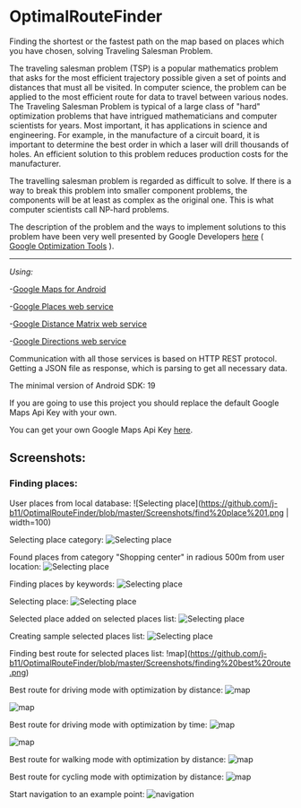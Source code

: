 # OptimalRouteFinder
Finding the shortest or the fastest path on the map based on places which you have chosen, solving Traveling Salesman Problem. 


The traveling salesman problem (TSP) is a popular mathematics problem that asks for the most efficient trajectory possible given a set of points and distances that must all be visited. In computer science, the problem can be applied to the most efficient route for data to travel between various nodes.
The Traveling Salesman Problem is typical of a large class of "hard" optimization problems that have intrigued mathematicians and computer scientists for years. Most important, it has applications in science and engineering. For example, in the manufacture of a circuit board, it is important to determine the best order in which a laser will drill thousands of holes. An efficient solution to this problem reduces production costs for the manufacturer. 


The travelling salesman problem is regarded as difficult to solve. If there is a way to break this problem into smaller component problems, the components will be at least as complex as the original one. This is what computer scientists call NP-hard problems.


The description of the problem and the ways to implement solutions to this problem have been very well presented by Google Developers [here](https://developers.google.com/optimization/routing/tsp) ( [Google Optimization Tools](https://developers.google.com/optimization/) ). 


------------------------------------------------------------------
*Using:*

-[Google Maps for Android](https://developers.google.com/maps/documentation/android-sdk/intro)

-[Google Places web service](https://developers.google.com/places/web-service/intro)

-[Google Distance Matrix web service](https://developers.google.com/maps/documentation/distance-matrix/intro)

-[Google Directions web service](https://developers.google.com/maps/documentation/directions/intro)

Communication with all those services is based on HTTP REST protocol. Getting a JSON file as response, which is parsing to get all necessary data.

The minimal version of Android SDK: 19

If you are going to use this project you should replace the default Google Maps Api Key with your own.

You can get your own Google Maps Api Key [here](https://developers.google.com/maps/documentation/android-sdk/signup).


## Screenshots:

### Finding places: 
User places from local database:
![Selecting place](https://github.com/j-b11/OptimalRouteFinder/blob/master/Screenshots/find%20place%201.png  | width=100)


Selecting place category:
![Selecting place](https://github.com/j-b11/OptimalRouteFinder/blob/master/Screenshots/find%20place%202.png)


Found places from category "Shopping center" in radious 500m from user location:
![Selecting place](https://github.com/j-b11/OptimalRouteFinder/blob/master/Screenshots/find%20place%203.png)


Finding places by keywords:
![Selecting place](https://github.com/j-b11/OptimalRouteFinder/blob/master/Screenshots/find%20place%204.png)


Selecting place:
![Selecting place](https://github.com/j-b11/OptimalRouteFinder/blob/master/Screenshots/find%20place%205.png)


Selected place added on selected places list:
![Selecting place](https://github.com/j-b11/OptimalRouteFinder/blob/master/Screenshots/selected%20places%201.png)


Creating sample selected places list:
![Selecting place](https://github.com/j-b11/OptimalRouteFinder/blob/master/Screenshots/selected%20places%202.png)


Finding best route for selected places list:
!map](https://github.com/j-b11/OptimalRouteFinder/blob/master/Screenshots/finding%20best%20route.png)


Best route for driving mode with optimization by distance:
![map](https://github.com/j-b11/OptimalRouteFinder/blob/master/Screenshots/map%201.png)

![map](https://github.com/j-b11/OptimalRouteFinder/blob/master/Screenshots/map%202.png)


Best route for driving mode with optimization by time:
![map](https://github.com/j-b11/OptimalRouteFinder/blob/master/Screenshots/map%203.png)

![map](https://github.com/j-b11/OptimalRouteFinder/blob/master/Screenshots/map%204.png)


Best route for walking mode with optimization by distance:
![map](https://github.com/j-b11/OptimalRouteFinder/blob/master/Screenshots/map%205.png)


Best route for cycling mode with optimization by distance:
![map](https://github.com/j-b11/OptimalRouteFinder/blob/master/Screenshots/map%206.png)


Start navigation to an example point:
![navigation](https://github.com/j-b11/OptimalRouteFinder/blob/master/Screenshots/navigate.png)

